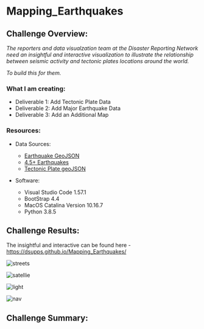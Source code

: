 # Mapping_Earthquakes

## Challenge Overview:
*The reporters and data visualzation team at the Disaster Reporting Network need an insightful and interactive visualization to illustrate the relationship between seismic activity and tectonic plates locations around the world.*

*To build this for them.*

### What I am creating:
- Deliverable 1: Add Tectonic Plate Data
- Deliverable 2: Add Major Earthquake Data
- Deliverable 3: Add an Additional Map

### Resources:
- Data Sources:
    - [Earthquake GeoJSON](https://earthquake.usgs.gov/earthquakes/feed/v1.0/summary/all_week.geojson)
    - [4.5+ Earthquakes](https://earthquake.usgs.gov/earthquakes/feed/v1.0/summary/4.5_week.geojson)
    - [Tectonic Plate geoJSON](https://raw.githubusercontent.com/fraxen/tectonicplates/master/GeoJSON/PB2002_boundaries.json)

- Software:
    - Visual Studio Code 1.57.1
    - BootStrap 4.4
    - MacOS Catalina Version 10.16.7
    - Python 3.8.5
    
## Challenge Results:
The insightful and interactive can be found here - https://dsupps.github.io/Mapping_Earthquakes/

![streets](https://user-images.githubusercontent.com/36451701/126018112-234eb23f-5146-458a-9942-738749264efc.png)


![satellie](https://user-images.githubusercontent.com/36451701/126018120-943bf1ad-6e11-40d3-a21e-dd59c752775a.png)


![light](https://user-images.githubusercontent.com/36451701/126018121-e89ac807-c3fe-4ca7-8fda-3da48cce7f83.png)


![nav](https://user-images.githubusercontent.com/36451701/126018125-3c2b6cad-9b5f-447b-b9e7-1139caa0dd30.png)




## Challenge Summary:
